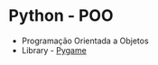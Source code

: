 # Python - POO

*  Programação Orientada a Objetos
* Library - [Pygame](http://www.pygame.org/wiki/GettingStarted#Pygame)
